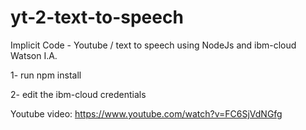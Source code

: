 # yt-2-text-to-speech
Implicit Code - Youtube / text to speech using NodeJs and ibm-cloud Watson I.A.

1- run npm install

2- edit the ibm-cloud credentials

Youtube video:
https://www.youtube.com/watch?v=FC6SjVdNGfg

